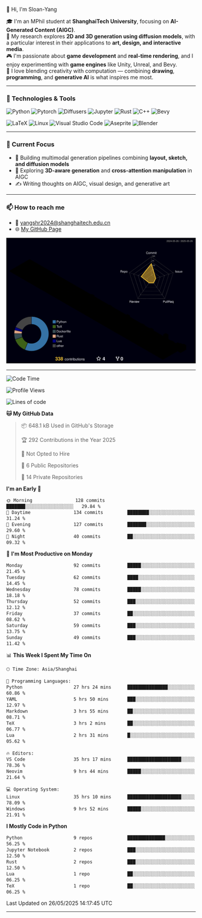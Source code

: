 👋 Hi, I'm Sloan-Yang

🎓 I'm an MPhil student at **ShanghaiTech University**, focusing on **AI-Generated Content (AIGC)**.  
🧠 My research explores **2D and 3D generation using diffusion models**, with a particular interest in their applications to **art, design, and interactive media**.  
🎮 I'm passionate about **game development** and **real-time rendering**, and I enjoy experimenting with **game engines** like Unity, Unreal, and Bevy.  
🎨 I love blending creativity with computation — combining **drawing**, **programming**, and **generative AI** is what inspires me most.

---

### 🧰 Technologies & Tools

![Python](https://img.shields.io/badge/python-%233776AB.svg?style=for-the-badge&logo=python&logoColor=white)
![Pytorch](https://img.shields.io/badge/pytorch-%23EE4C2C.svg?style=for-the-badge&logo=pytorch&logoColor=white)
![Diffusers](https://img.shields.io/badge/diffusers-HuggingFace-yellow?style=for-the-badge&logo=huggingface&logoColor=black)
![Jupyter](https://img.shields.io/badge/Jupyter-%23F37626.svg?style=for-the-badge&logo=Jupyter&logoColor=white)
![Rust](https://img.shields.io/badge/Rust-%23000000.svg?style=for-the-badge&logo=rust&logoColor=white)
![C++](https://img.shields.io/badge/C++-%2300599C.svg?style=for-the-badge&logo=c%2B%2B&logoColor=white)
![Bevy](https://img.shields.io/badge/Bevy-000000.svg?style=for-the-badge&logo=bevy&logoColor=white)

![LaTeX](https://img.shields.io/badge/LaTeX-47A141?style=for-the-badge&logo=latex&logoColor=white)
![Linux](https://img.shields.io/badge/Linux-FCC624?style=for-the-badge&logo=linux&logoColor=black)
![Visual Studio Code](https://img.shields.io/badge/VSCode-0078d7.svg?style=for-the-badge&logo=visual-studio-code&logoColor=white)
![Aseprite](https://img.shields.io/badge/Aseprite-FFFFFF?style=for-the-badge&logo=Aseprite&logoColor=%237D929E)
![Blender](https://img.shields.io/badge/Blender-F5792A?style=for-the-badge&logo=blender&logoColor=white)

---

### 🔭 Current Focus

- 🎨 Building multimodal generation pipelines combining **layout, sketch, and diffusion models**
- 🧪 Exploring **3D-aware generation** and **cross-attention manipulation** in AIGC
- ✍️ Writing thoughts on AIGC, visual design, and generative art

---

### 📫 How to reach me

- 📧 <a href="mailto:yangshr2024@shanghaitech.edu.cn">yangshr2024@shanghaitech.edu.cn</a>
- 🌐 [My GitHub Page](https://sloan-yang.github.io)  



![3D Profile](https://raw.githubusercontent.com/Sloan-Yang/Sloan-Yang/main/profile-3d-contrib/profile-night-rainbow.svg)

---


<!--START_SECTION:waka-->
![Code Time](http://img.shields.io/badge/Code%20Time-134%20hrs%2034%20mins-blue)

![Profile Views](http://img.shields.io/badge/Profile%20Views-103-blue)

![Lines of code](https://img.shields.io/badge/From%20Hello%20World%20I%27ve%20Written-1.9%20million%20lines%20of%20code-blue)

**🐱 My GitHub Data** 

> 📦 648.1 kB Used in GitHub's Storage 
 > 
> 🏆 292 Contributions in the Year 2025
 > 
> 🚫 Not Opted to Hire
 > 
> 📜 6 Public Repositories 
 > 
> 🔑 14 Private Repositories 
 > 
**I'm an Early 🐤** 

```text
🌞 Morning                128 commits         ███████░░░░░░░░░░░░░░░░░░   29.84 % 
🌆 Daytime                134 commits         ████████░░░░░░░░░░░░░░░░░   31.24 % 
🌃 Evening                127 commits         ███████░░░░░░░░░░░░░░░░░░   29.60 % 
🌙 Night                  40 commits          ██░░░░░░░░░░░░░░░░░░░░░░░   09.32 % 
```
📅 **I'm Most Productive on Monday** 

```text
Monday                   92 commits          █████░░░░░░░░░░░░░░░░░░░░   21.45 % 
Tuesday                  62 commits          ████░░░░░░░░░░░░░░░░░░░░░   14.45 % 
Wednesday                78 commits          █████░░░░░░░░░░░░░░░░░░░░   18.18 % 
Thursday                 52 commits          ███░░░░░░░░░░░░░░░░░░░░░░   12.12 % 
Friday                   37 commits          ██░░░░░░░░░░░░░░░░░░░░░░░   08.62 % 
Saturday                 59 commits          ███░░░░░░░░░░░░░░░░░░░░░░   13.75 % 
Sunday                   49 commits          ███░░░░░░░░░░░░░░░░░░░░░░   11.42 % 
```


📊 **This Week I Spent My Time On** 

```text
🕑︎ Time Zone: Asia/Shanghai

💬 Programming Languages: 
Python                   27 hrs 24 mins      ███████████████░░░░░░░░░░   60.86 % 
YAML                     5 hrs 50 mins       ███░░░░░░░░░░░░░░░░░░░░░░   12.97 % 
Markdown                 3 hrs 55 mins       ██░░░░░░░░░░░░░░░░░░░░░░░   08.71 % 
TeX                      3 hrs 2 mins        ██░░░░░░░░░░░░░░░░░░░░░░░   06.77 % 
Lua                      2 hrs 31 mins       █░░░░░░░░░░░░░░░░░░░░░░░░   05.62 % 

🔥 Editors: 
VS Code                  35 hrs 17 mins      ████████████████████░░░░░   78.36 % 
Neovim                   9 hrs 44 mins       █████░░░░░░░░░░░░░░░░░░░░   21.64 % 

💻 Operating System: 
Linux                    35 hrs 10 mins      ████████████████████░░░░░   78.09 % 
Windows                  9 hrs 52 mins       █████░░░░░░░░░░░░░░░░░░░░   21.91 % 
```

**I Mostly Code in Python** 

```text
Python                   9 repos             ██████████████░░░░░░░░░░░   56.25 % 
Jupyter Notebook         2 repos             ███░░░░░░░░░░░░░░░░░░░░░░   12.50 % 
Rust                     2 repos             ███░░░░░░░░░░░░░░░░░░░░░░   12.50 % 
Lua                      1 repo              ██░░░░░░░░░░░░░░░░░░░░░░░   06.25 % 
TeX                      1 repo              ██░░░░░░░░░░░░░░░░░░░░░░░   06.25 % 
```




 Last Updated on 26/05/2025 14:17:45 UTC
<!--END_SECTION:waka-->

---





